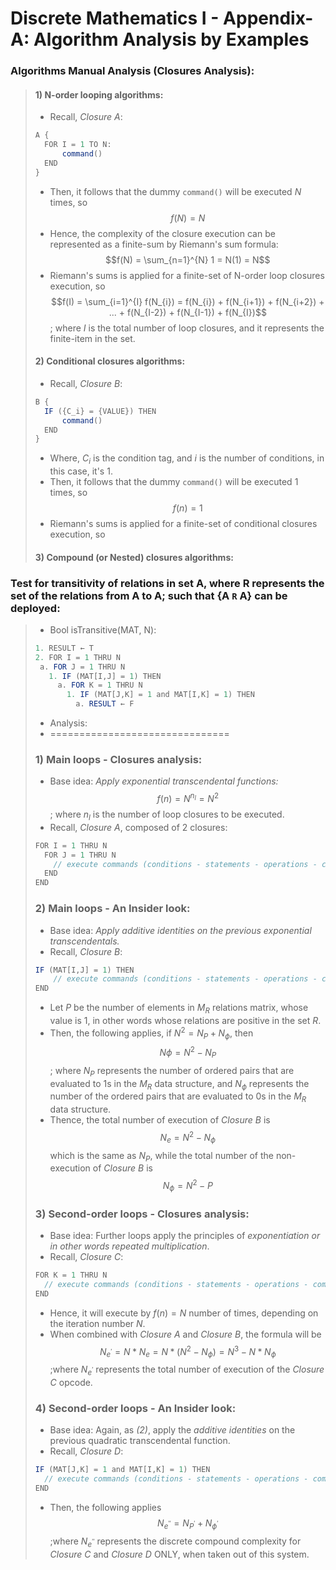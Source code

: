 # Discrete Mathematics I - Appendix-A: Algorithm Analysis by Examples

### Algorithms Manual Analysis (Closures Analysis): 
> #### 1) N-order looping algorithms:
> - Recall, _Closure A_:
> ```java
> A {
>   FOR I = 1 TO N:
>       command()
>   END
> }
> ```
> - Then, it follows that the dummy `command()` will be executed $N$ times, so $$f(N) = N$$
> - Hence, the complexity of the closure execution can be represented as a finite-sum by Riemann's sum formula: $$f(N) = \sum_{n=1}^{N} 1 = N(1) = N$$
> - Riemann's sums is applied for a finite-set of N-order loop closures execution, so $$f(I) = \sum_{i=1}^{I} f(N_{i}) = f(N_{i}) + f(N_{i+1}) + f(N_{i+2}) + ... + f(N_{I-2}) + f(N_{I-1}) + f(N_{I})$$; where $I$ is the total number of loop closures, and it represents the finite-item in the set.
> 
> #### 2) Conditional closures algorithms:
> - Recall, _Closure B_:
> ```java
> B {
>   IF ({C_i} = {VALUE}) THEN
>       command()
>   END
> }
> ```
> - Where, $C_i$ is the condition tag, and _i_ is the number of conditions, in this case, it's 1.
> - Then, it follows that the dummy `command()` will be executed $1$ times, so $$f(n) = 1$$
> - Riemann's sums is applied for a finite-set of conditional closures execution, so $$ $$
>   
> #### 3) Compound (or Nested) closures algorithms:
> 
> 

### Test for transitivity of relations in set A, where R represents the set of the relations from A to A; such that {A `R` A} can be deployed: 

> * Bool isTransitive(MAT, N):
> 
> ```java 
> 1. RESULT ← T
> 2. FOR I = 1 THRU N
>  a. FOR J = 1 THRU N
>    1. IF (MAT[I,J] = 1) THEN
>      a. FOR K = 1 THRU N
>        1. IF (MAT[J,K] = 1 and MAT[I,K] = 1) THEN
>          a. RESULT ← F
> ```
> * Analysis:
> * ===============================
> ### 1) Main loops - Closures analysis:
> - Base idea: _Apply exponential transcendental functions:_ $$f(n) = N^{n_l} = N^2$$; where ${n_l}$ is the number of loop closures to be executed.
> - Recall, _Closure A_, composed of 2 closures:  
> ```java
> FOR I = 1 THRU N
>   FOR J = 1 THRU N
>     // execute commands (conditions - statements - operations - compound closures)
>   END
> END
> ```
> 
> ### 2) Main loops - An Insider look:
> - Base idea: _Apply additive identities on the previous exponential transcendentals._
> - Recall, _Closure B_:
> ```java
> IF (MAT[I,J] = 1) THEN
>     // execute commands (conditions - statements - operations - compound closures)
> END
> ```
> - Let $P$ be the number of elements in $M_R$ relations matrix, whose value is 1, in other words whose relations are positive in the set $R$.
> - Then, the following applies, if $N^2=N_P+N_{\phi}$, then $$N{\phi}=N^2-N_P$$; where $N_P$ represents the number of ordered pairs that are evaluated to 1s in the $M_R$ data structure, and $N_{\phi}$ represents the number of the ordered pairs that are evaluated to 0s in the ${M_R}$ data structure.
> - Thence, the total number of execution of _Closure B_ is $$N_e=N^2-N_{\phi}$$ which is the same as ${N_P}$, while the total number of the non-execution of _Closure B_ is $$N_{\phi}=N^2-P$$
>   
> ### 3) Second-order loops - Closures analysis:
> - Base idea: Further loops apply the principles of _exponentiation or in other words repeated multiplication_.
> - Recall, _Closure C_:
> ```java
> FOR K = 1 THRU N
>   // execute commands (conditions - statements - operations - compound closures)
> END
> ```
> - Hence, it will execute by $f(n)=N$ number of times, depending on the iteration number $N$.
> - When combined with _Closure A_ and _Closure B_, the formula will be $$N_{e^{'}} = N * N_{e}=N * (N^2-N_{\phi}) = N^3 - N * N_{\phi}$$ ;where $N_{e^{'}}$ represents the total number of execution of the _Closure C_ opcode.
>
> ### 4) Second-order loops - An Insider look:
> - Base idea: Again, as _(2)_, apply the _additive identities_ on the previous quadratic transcendental function.
> - Recall, _Closure D_:
> ```java
> IF (MAT[J,K] = 1 and MAT[I,K] = 1) THEN
>   // execute commands (conditions - statements - operations - compound closures)
> END
> ```
> - Then, the following applies $$N_{e^{''}} = N_{P^{'}} + N_{{\phi}^{'}}$$ ;where $N_{e^{''}}$ represents the discrete compound complexity for _Closure C_ and _Closure D_ ONLY, when taken out of this system.
> 




